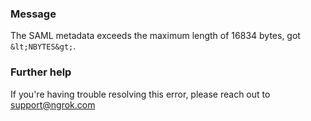 
### Message
The SAML metadata exceeds the maximum length of 16834 bytes, got `&lt;NBYTES&gt;`.

### Further help
If you're having trouble resolving this error, please reach out to [support@ngrok.com](mailto:support@ngrok.com?subject=Help%20with%20ERR_NGROK_1680)

